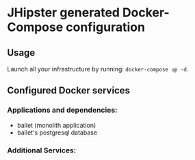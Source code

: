 # JHipster generated Docker-Compose configuration

## Usage

Launch all your infrastructure by running: `docker-compose up -d`.

## Configured Docker services

### Applications and dependencies:

- ballet (monolith application)
- ballet's postgresql database

### Additional Services:
